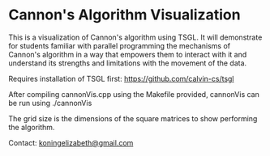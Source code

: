 # Cannon's Algorithm Visualization

This is a visualization of Cannon's algorithm using TSGL. It will demonstrate for students familiar with parallel programming the mechanisms of Cannon's algorithm in a way that empowers them to interact with it and understand its strengths and limitations with the movement of the data.

Requires installation of TSGL first: https://github.com/calvin-cs/tsgl

After compiling cannonVis.cpp using the Makefile provided, cannonVis can be run using ./cannonVis <grid size>

The grid size is the dimensions of the square matrices to show performing the algorithm.

Contact: koningelizabeth@gmail.com

